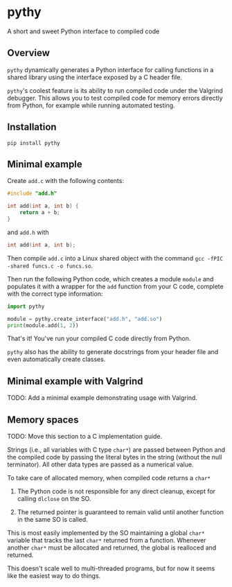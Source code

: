 # pythy

A short and sweet Python interface to compiled code


## Overview

`pythy` dynamically generates a Python interface for calling
functions in a shared library using the interface exposed by a
C header file.

`pythy`'s coolest feature is its ability to run compiled code under
the Valgrind debugger. This allows you to test compiled code for
memory errors directly from Python, for example while running
automated testing.


## Installation

`pip install pythy`


## Minimal example

Create `add.c` with the following contents:

```c
#include "add.h"

int add(int a, int b) {
    return a + b;
}
```

and `add.h` with

```c
int add(int a, int b);
```

Then compile `add.c` into a Linux shared object with the command
`gcc -fPIC -shared funcs.c -o funcs.so`.

Then run the following Python code, which creates a module `module`
and populates it with a wrapper for the `add` function from your C
code, complete with the correct type information:

```python
import pythy

module = pythy.create_interface("add.h", "add.so")
print(module.add(1, 2))
```

That's it! You've run your compiled C code directly from Python.

`pythy` also has the ability to generate docstrings from your header
file and even automatically create classes.


## Minimal example with Valgrind

TODO: Add a minimal example demonstrating usage with Valgrind.


## Memory spaces

TODO: Move this section to a C implementation guide.

Strings (i.e., all variables with C type `char*`) are passed between Python
and the compiled code by passing the literal bytes in the string (without
the null terminator). All other data types are passed as a numerical value.

To take care of allocated memory, when compiled code returns a `char*`

1. The Python code is not responsible for any direct cleanup, except
   for calling `dlclose` on the SO.

2. The returned pointer is guaranteed to remain valid until another function
   in the same SO is called.

This is most easily implemented by the SO maintaining a global `char*`
variable that tracks the last `char*` returned from a function. Whenever
another `char*` must be allocated and returned, the global is realloced
and returned.

This doesn't scale well to multi-threaded programs, but for now it seems
like the easiest way to do things.
